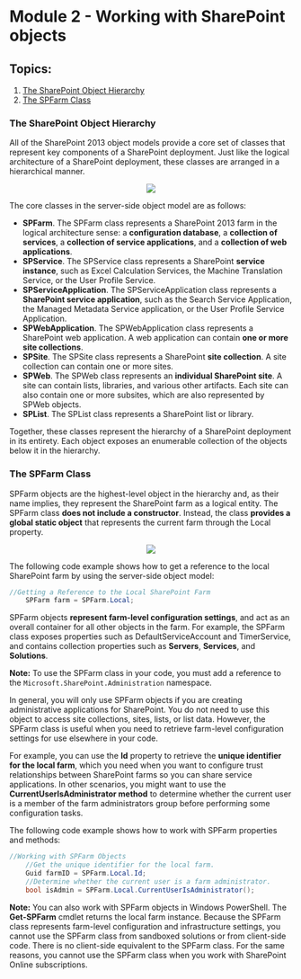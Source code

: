 # Module 2 - Working with SharePoint objects

## **Topics**:

1. [The SharePoint Object Hierarchy](#the-sharepoint-object-hierarchy)
2. [The SPFarm Class](#the-spfarm-class)

### **The SharePoint Object Hierarchy**

All of the SharePoint 2013 object models provide a core set of classes that represent key components of a SharePoint deployment. Just like the logical architecture of a SharePoint deployment, these classes are arranged in a hierarchical manner.

<p align="center">
  <img src="https://user-images.githubusercontent.com/66135471/215712989-d9de2f02-741a-4821-a2ce-74cca4a59697.png">
</p>

The core classes in the server-side object model are as follows:
- **SPFarm**. The SPFarm class represents a SharePoint 2013 farm in the logical architecture sense: a **configuration database**, a **collection of services**, a **collection of service applications**, and a **collection of web applications**. 
- **SPService**. The SPService class represents a SharePoint **service instance**, such as Excel Calculation Services, the Machine Translation Service, or the User Profile Service.
- **SPServiceApplication**. The SPServiceApplication class represents a **SharePoint service application**, such as the Search Service Application, the Managed Metadata Service application, or the User Profile Service Application.
- **SPWebApplication**. The SPWebApplication class represents a SharePoint web application. A web application can contain **one or more site collections**.
- **SPSite**. The SPSite class represents a SharePoint **site collection**. A site collection can contain one or more sites.
- **SPWeb**. The SPWeb class represents an **individual SharePoint site**. A site can contain lists, libraries, and various other artifacts. Each site can also contain one or more subsites, which are also represented by SPWeb objects. 
- **SPList**. The SPList class represents a SharePoint list or library.

Together, these classes represent the hierarchy of a SharePoint deployment in its entirety. Each object exposes an enumerable collection of the objects below it in the hierarchy.

### **The SPFarm Class**

SPFarm objects are the highest-level object in the hierarchy and, as their name implies, they represent the SharePoint farm as a logical entity. The SPFarm class **does not include a constructor**. Instead, the class **provides a global static object** that represents the current farm through the Local property.

<p align="center">
  <img src="https://user-images.githubusercontent.com/66135471/215716257-20e27591-89ba-47da-9657-e39ade82a58a.png">
</p>

The following code example shows how to get a reference to the local SharePoint farm by using the server-side object model:

```C#
//Getting a Reference to the Local SharePoint Farm 
	SPFarm farm = SPFarm.Local;
```

SPFarm objects **represent farm-level configuration settings**, and act as an overall container for all other objects in the farm. For example, the SPFarm class exposes properties such as DefaultServiceAccount and TimerService, and contains collection properties such as **Servers**, **Services**, and **Solutions**.

**Note:** To use the SPFarm class in your code, you must add a reference to the ```Microsoft.SharePoint.Administration``` namespace.

In general, you will only use SPFarm objects if you are creating administrative applications for SharePoint. You do not need to use this object to access site collections, sites, lists, or list data. However, the SPFarm class is useful when you need to retrieve farm-level configuration settings for use elsewhere in your code. 

For example, you can use the **Id** property to retrieve the **unique identifier for the local farm**, which you need when you want to configure trust relationships between SharePoint farms so you can share service applications. In other scenarios, you might want to use the **CurrentUserIsAdministrator method** to determine whether the current user is a member of the farm administrators group before performing some configuration tasks.

The following code example shows how to work with SPFarm properties and methods:
```C#
//Working with SPFarm Objects
	//Get the unique identifier for the local farm.
	Guid farmID = SPFarm.Local.Id;
	//Determine whether the current user is a farm administrator.
	bool isAdmin = SPFarm.Local.CurrentUserIsAdministrator();
```

**Note:** You can also work with SPFarm objects in Windows PowerShell. The **Get-SPFarm** cmdlet returns the local farm instance.
Because the SPFarm class represents farm-level configuration and infrastructure settings, you cannot use the SPFarm class from sandboxed solutions or from client-side code. There is no client-side equivalent to the SPFarm class. For the same reasons, you cannot use the SPFarm class when you work with SharePoint Online subscriptions.